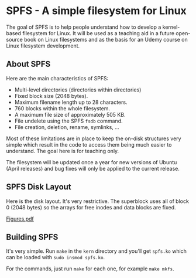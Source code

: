 # SPFS - A simple filesystem for Linux

The goal of SPFS is to help people understand how to develop a kernel-based filesystem for Linux. It will be used as a teaching aid in a future open-source book on Linux filesystems and as the basis for an Udemy course on Linux filesystem development.

## About SPFS

Here are the main characteristics of SPFS:

- Multi-level directories (directories within directories)
- Fixed block size (2048 bytes).
- Maximum filename length up to 28 characters.
- 760 blocks within the whole filesystem.
- A maximum file size of approximately 505 KB.
- File undelete using the SPFS `fsdb` command.
- File creation, deletion, rename, symlinks, ... 

Most of these limitations are in place to keep the on-disk structures very simple which result in the code to access them being much easier to understand. The goal here is for teaching only.

The filesystem will be updated once a year for new versions of Ubuntu (April releases) and bug fixes will only be applied to the current release.

## SPFS Disk Layout

Here is the disk layout. It's very restrictive. The superblock uses all of block 0 (2048 bytes) so the arrays for free inodes and data blocks are fixed.

[Figures.pdf](https://github.com/stevedpate/spfs/files/13171720/Figures.pdf)

## Building SPFS

It's very simple. Run `make` in the `kern` directory and you'll get `spfs.ko` which can be loaded with `sudo insmod spfs.ko`.

For the commands, just run `make` for each one, for example `make mkfs`.
